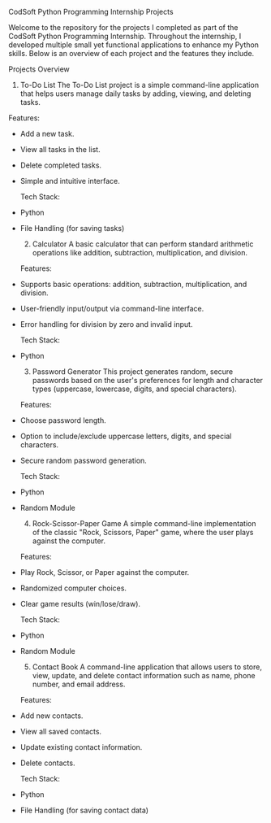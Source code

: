   CodSoft Python Programming Internship Projects

Welcome to the repository for the projects I completed as part of the CodSoft Python Programming Internship. Throughout the internship, I developed multiple small yet functional applications to enhance my Python skills. Below is an overview of each project and the features they include.

Projects Overview

1. To-Do List
The To-Do List project is a simple command-line application that helps users manage daily tasks by adding, viewing, and deleting tasks.

Features:
- Add a new task.
- View all tasks in the list.
- Delete completed tasks.
- Simple and intuitive interface.

   Tech Stack:
- Python
- File Handling (for saving tasks)

  2. Calculator
A basic calculator that can perform standard arithmetic operations like addition, subtraction, multiplication, and division.

   Features:
- Supports basic operations: addition, subtraction, multiplication, and division.
- User-friendly input/output via command-line interface.
- Error handling for division by zero and invalid input.

   Tech Stack:
- Python

  3. Password Generator
This project generates random, secure passwords based on the user's preferences for length and character types (uppercase, lowercase, digits, and special characters).

   Features:
- Choose password length.
- Option to include/exclude uppercase letters, digits, and special characters.
- Secure random password generation.

   Tech Stack:
- Python
- Random Module

  4. Rock-Scissor-Paper Game
A simple command-line implementation of the classic "Rock, Scissors, Paper" game, where the user plays against the computer.

   Features:
- Play Rock, Scissor, or Paper against the computer.
- Randomized computer choices.
- Clear game results (win/lose/draw).
  
   Tech Stack:
- Python
- Random Module

  5. Contact Book
A command-line application that allows users to store, view, update, and delete contact information such as name, phone number, and email address.

   Features:
- Add new contacts.
- View all saved contacts.
- Update existing contact information.
- Delete contacts.

   Tech Stack:
- Python
- File Handling (for saving contact data)
